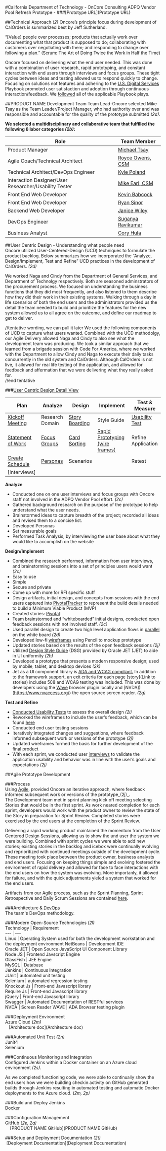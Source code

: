 #California Department of Technology - OnCore Consulting ADPQ Vendor Pool Refresh Prototype - 
###[Prototype URL](Prototype URL)

##Technical Approach _(2)_
Oncore’s principle focus during development of CalOrders is summarized best by Jeff Sutherland.
 
“[Value] people over processes; products that actually work over documenting what that product is supposed to do; collaborating with customers over negotiating with them; and responding to change over following a plan.” (Scrum: The Art of Doing Twice the Work in Half the Time)

Oncore focused on delivering what the end user needed. This was done with a combination of user research, rapid prototyping, and constant interaction with end users through interviews and focus groups. These tight cycles between ideas and testing allowed us to respond quickly to change. Focusing on solutions not features and adhering to the [U.S. Digital Services](https://playbook.cio.gov/) Playbook promoted user satisfaction and adoption through continuous interaction/feedback. We [followed](https://github.com/OncoreLLC/CalOrders/wiki/Addressing-U.S.-Digital-Services-Playbook-Plays) all of the applicable Playbook plays.  

##PRODUCT NAME Development Team
Team Lead-Oncore selected Mike Tsay as the Team Leader/Project Manager, who had authority over and was responsible and accountable for the quality of the prototype submitted _(2a)_.

**We selected a multidisciplinary and collaborative team that fulfilled the following 8 labor categories _(2b)_:**  

Role | Team Member  
--- | ---  
Product Manager	| [Michael Tsay](https://github.com/OncoreLLC/CalOrders/wiki/Agile-Team-Bios)
Agile Coach/Technical Architect | [Royce Owens, CSM](https://github.com/OncoreLLC/CalOrders/wiki/Agile-Team-Bios)  
Technical Architect/DevOps Engineer | [Kyle Poland](https://github.com/OncoreLLC/CalOrders/wiki/Agile-Team-Bios) 
Interaction Designer/User Researcher/Usability Tester | [Mike Earl, CSM](https://github.com/OncoreLLC/CalOrders/wiki/Agile-Team-Bios)
Front End Web Developer | [Kevin Babcock](https://github.com/OncoreLLC/CalOrders/wiki/Agile-Team-Bios)
Front End Web Developer | [Ryan Sinor](https://github.com/OncoreLLC/CalOrders/wiki/Agile-Team-Bios)  
Backend Web Developer | [Janice Wiley](https://github.com/OncoreLLC/CalOrders/wiki/Agile-Team-Bios)  
DevOps Engineer | [Suganya Ravikumar](https://github.com/OncoreLLC/CalOrders/wiki/Agile-Team-Bios)  
Business Analyst | [Cory Hula](https://github.com/OncoreLLC/CalOrders/wiki/Agile-Team-Bios) 

##User Centric Design - Understanding what people need  
Oncore utilized User-Centered-Design (UCD) techniques to formulate the product backlog. Below summarizes how we incorporated the “Analyze, Design/Implement, Test and Refine” UCD practices in the development of CalOrders. _(2d)_  

We worked Naga and Cindy from the Department of General Services, and Department of Technolgy respectively.  Both are seasoned adminstrators of the procurement process.  We focused on understanding the business functions that they did most frequently, and also listened to them describe how they did their work in their existing systems.  Walking through a day in life scenarios of both the end users and the administrators provided us the detail the team needed to build and prioritize the features for the new system allowed us to all agree on the outcome, and define our roadmap to get to deliver.

//tentative wording, we can pull it later
We used the following components of UCD to capture what users wanted.  Combined with the UCD methodolgy, our Agile Delivery allowed Naga and Cindy to also see what the development team was producing.  We took a similar approach that we learned from a brigade session with Code For America, where we worked with the Department to allow Cindy and Naga to execute their daily tasks concurrently in the old system and CalOrders.  Although CalOrders is not live, it allowed for real life testing of the application, and allowed for feedback and affermation that we were delivering what they really asked for.   
//end tentative

###[User Centric Design Detail View](https://github.com/OncoreLLC/CalOrders/wiki/CalOrders-User-Centric-Design)  

Plan | Analyze| Design | Implement | Test & Measure  
--- | --- | --- | --- | ----
[Kickoff Meeting](https://github.com/OncoreLLC/CalOrders/wiki/Hold-Kick-Off-Meeting) | Research Domain    | [Story Boarding](https://github.com/OncoreLLC/CalOrders/wiki/StoryBoards)     | Style Guide    | [Usability Test](https://github.com/OncoreLLC/CalOrders/wiki/UsabilityTesting)
[Statement of Work](https://github.com/OncoreLLC/CalOrders/wiki/Write-a-Statement-of-Work)   | [Focus Groups](https://github.com/OncoreLLC/CalOrders/wiki/CalOrders-Focus-Groups)| [Card Sorting](https://github.com/OncoreLLC/CalOrders/wiki/Perform-Card-Sorting) | [Rapid Prototyping (wire frames)](https://github.com/OncoreLLC/CalOrders/wiki/WireFrames) | Refine Application            
[Create Schedule](https://github.com/OncoreLLC/CalOrders/wiki/Develop-a-Plan)   | [Personas](https://github.com/OncoreLLC/CalOrders/wiki/Develop-Personas)           | Scenarios      |                | Retest
 |[Interviews]| | |


**Analyze**  
* Conducted one on one user interviews and focus groups with Oncore staff not involved in the ADPQ Vendor Pool effort. _(2c)_  
* Gathered background research on the purpose of the prototype to help understand what the user needs.  
* Brainstormed ideas to capture breadth of the project; recorded all ideas and revised them to a concise list.  
* Developed Personas  
* Set measurable goals  
* Performed Task Analysis, by interviewing the user base about what they would like to accomplish on the website  

**Design/Implement**  
* Combined the research performed, information from user interviews, and brainstorming sessions into a set of principles users would want _(2c)_  
 * Easy to use  
 * Simple  
 * Secure and private 
* Come up with more for RFI specific stuff  
* Design artifacts, initial design, and concepts from sessions with the end users captured into [PivotalTracker](https://www.pivotaltracker.com/n/projects/1931593) to represent the build details needed to build a Minimum Viable Product (MVP)   
* Created stories: [Pivotal](Pivotal)  
* Team brainstormed and “whiteboarded” initial designs, conducted open feedback sessions with not involved staff. _(2c)_  
* Used parallel design to create two high level application flows in [parallel](https://github.com/OncoreLLC/TempusArtifacts/wiki/Parallel-Whiteboard-Design) on the white board _(2d)_  
* Developed low-fi [wireframes](https://github.com/OncoreLLC/TempusArtifacts/tree/master/CalOrders/PageMockups) using Pencil to mockup prototype  
* Updated stories based on the results of the open feedback sessions _(2j)_  
* Utilized [Design Style Guide](http://www.oracle.com/webfolder/technetwork/jet/jetCookbook.html) (DSG) provided by Oracle JET (JET) to aide in UI uniformity _(2h)_  
* Developed a prototype that presents a modern responsive design; used by mobile, tablet, and desktop devices _(2k)_  
* Jet as a UI component library is [ADA and WCAG compliant.](https://docs.oracle.com/middleware/jet112/jet/developer/GUID-9E3452C1-2A85-4700-83B1-B266F348C7E5.htm#JETDG257)  In addition to the framework support, an exit criteria for each page [story](Link to stories) includes 508 and WCAG testing was included.  This was done by developers using the [Wave](http://wave.webaim.org/) browser plugin locally and [NVDA])(https://www.nvaccess.org/) the open source screen reader. _(2g)_  

**Test and Refine**  
* [Conducted Usability Tests](https://github.com/OncoreLLC/CalOrders/wiki/Initial-Wireframe-Usability-Test) to assess the overall design _(2i)_  
* Reworked the wireframes to include the user’s feedback, which can be found [here](https://github.com/OncoreLLC/TempusArtifacts/wiki/Initial-Wireframe-Usability-Test)  
* Conducted end user testing sessions  
* Iteratively integrated changes and suggestions, where feedback informed subsequent work or versions of the prototype _(2j)_  
* Updated wireframes formed the basis for further development of the final product  
* With each sprint, we conducted user [interviews](https://github.com/OncoreLLC/CalOrders/tree/master/TempusDesignArtifacts/UserInterviews) to validate the application usability and behavior was in line with the user’s goals and expectations _(2j)_  

##Agile Prototype Development   

###Process     
Using [Agile](https://github.com/OncoreLLC/CalOrders/wiki/Agile-Methodolgy), provided Oncore an iterative approach, where feedback informed subsequent work or versions of the prototype_(2j)_.  
The Development team met in sprint planning kick off meeting selecting Stories that would be in the first sprint. As work neared completion for each sprint, developers would work with the product owner to review the state of the Story in preparation for Sprint Review. Completed stories were exercised by the end users at the completion of the Sprint Review.  
  
Delivering a rapid working product maintained the momentum from the User Centered Design Sessions, allowing us to show the und user the system we were building. Combined with sprint cycles we were able to add new stories; existing stories in the backlog and icebox were continually evolving and reprioritized with continued meetings outside of the development cycle. These meeting took place between the product owner, business analysts and end users. Focusing on keeping things simple and evolving fostered the environment of rapid delivery and allowed for face to face interactions with the end users on how the system was evolving.  More importanly, it allowed for failure, and with the quick adjustments yieled a system that worked for the end users.

Artifacts from our Agile process, such as the Sprint Planning, Sprint Retrospective and Daily Scrum Sessions are contained [here](https://github.com/OncoreLLC/CalOrders/blob/master/link).  
  
###Architecture & [DevOps](https://github.com/OncoreLLC/CalOrders/wiki/Environments)  
  The team's DevOps methodology.  

###Modern Open-Source Technologies _(2l)_  
Technology | Requirement  
--- | ---  
Linux	| Operating System used for both the development workstation and the deployment environment 
NetBeans | Development IDE  
Oracle JET | Open Source JavaScript UI Component Library  
Node JS | Frontend Javscript Engine  
GlassFish | JEE Engine  
MySQL | Database  
Jenkins | Continuous Integration  
JUnit | automated unit testing  
Selenium | automated regression testing  
Knockout Js | Front-end Javascript library  
Require Js | Front-end Javascript library  
jQuery | Front-end Javascript library  
Swagger | Automated Documentation of RESTful services   
NVDA | Screen Reader
WAVE | ADA Browser testing plugin


###Deployment Environment  
  Azure Cloud _(2m)_  
    [Architecture doc](Architecture doc)  

###Automated Unit Test _(2n)_  
  Junit4  
  Selenium  

###Continuous Monitoring and Integration  
  Configured Jenkins within a Docker container on an Azure cloud environment _(2s)_.   

  As we completed functioning code, we were able to continually show the end users how we were building checkin activity on GitHub generated builds through Jenkins resulting in automated testing and automatic Docker deployments to the Azure cloud. _(2m, 2p)_  

###Build and Deploy
  Jenkins  
  Docker  

###Configuration Management  
  GitHub _(2e, 2q)_  
    [PRODUCT NAME GitHub](PRODUCT NAME GitHub)  
  
###Setup and Deployment Documentation _(2t)_  
  [Deployment Documentation](Deployment Documentation)
